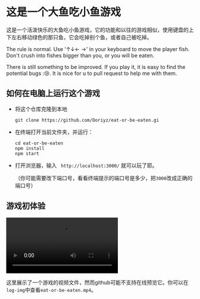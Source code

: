# 这是一个大鱼吃小鱼游戏

这是一个活泼快乐的大鱼吃小鱼游戏，它的功能和以往的游戏相似，使用键盘的上下左右移动绿色的那只鱼，它会吃掉别个鱼，或者自己被吃掉。

The rule is normal. Use '↑↓← →' in your keyboard to move the player fish. Don't crush into fishes bigger than you, or you will be eaten.

There is still something to be improved. If you play it, it is easy to find the potential bugs ::cry:.  It is nice for u to pull request to help me with them.

## 如何在电脑上运行这个游戏

+ 将这个仓库克隆到本地

  ```shell
  git clone https://github.com/Doriyz/eat-or-be-eaten.gi
  ```

+ 在终端打开当前文件夹，并运行：

  ```shell
  cd eat-or-be-eaten
  npm install
  npm start
  ```

+ 打开浏览器，输入 ` http://localhost:3000/` 就可以玩了耶。

  （你可能需要改下端口号，看看终端提示的端口号是多少，把`3000`改成正确的端口号）



## 游戏初体验

<video src="E:/Repositories/FrontEnd-learn/eat-or-be-eaten/log-img/eat-or-be-eaten.mp4"></video>

这里展示了一个游戏的视频文件，然而github可能不支持在线预览它。你可以在`log-img`中查看`eat-or-be-eaten.mp4`。
